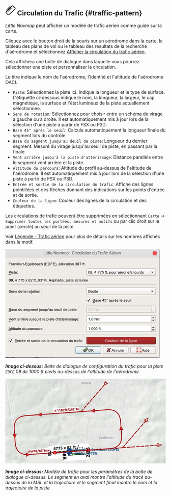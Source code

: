 ## ![Traffic Pattern](../images/icons/trafficpattern.png "Traffic Pattern") Circulation du Trafic {#traffic-pattern}

_Little Navmap_ peut afficher un modèle de trafic aérien comme guide sur la carte.

Cliquez avec le bouton droit de la souris sur un aérodrome dans la carte, le tableau des plans de vol ou le tableau des résultats de la recherche d'aérodrome et sélectionnez [Afficher la circulation du trafic aérien](MAPDISPLAY.md#show-traffic-pattern).

Cela affichera une boîte de dialogue dans laquelle vous pourrez sélectionner une piste et personnaliser la circulation.

Le titre indique le nom de l'aérodrome, l'identité et l'altitude de l'aérodrome OACI.

* `Piste`: Sélectionnez la piste ici. Indique la longueur et le type de surface. L'étiquette ci-dessous indique le nom, la longueur, la largeur, le cap magnétique, la surface et l'état lumineux de la piste actuellement sélectionnée.
* `Sens de rotation`: Sélectionnez pour choisir entre un schéma de virage à gauche ou à droite. Il est automatiquement mis à jour lors de la sélection d'une piste à partir de FSX ou P3D.
* `Base 45° après le seuil`: Calcule automatiquement la longueur finale du segment lors du contrôle.
* `Base du segment jusqu'au deuil de piste`: Longueur du dernier segment. Mesuré du virage jusqu'au seuil de piste, en passant par la finale.
* `Vent arrière jusqu'à la piste d'atterissage`: Distance parallèle entre le segment vent arrière et la piste.
* `Altitude du parcours`: Altitude du profil au-dessus de l'altitude de l'aérodrome. Il est automatiquement mis à jour lors de la sélection d'une piste à partir de FSX ou P3D.
* `Entrée et sortie de la circulation du trafic`: Affiche des lignes pointillées et des flèches donnant des indications sur les points d'entrée et de sortie.
* `Couleur de la ligne`: Couleur des lignes de la circulation et des étiquettes.

Les circulations de trafic peuvent être supprimées en sélectionnant `Carte` -&gt; `Supprimer toutes les portées, mesures et motifs` ou par clic droit sur le point \(cercle\) au seuil de la piste.

Voir [Légende - Trafic aérien](LEGEND.md#airport-traffic-pattern) pour plus de détails sur les nombres affichés dans le motif.

![Traffic Pattern Dialog](../images/pattern_dialog_fr.jpg "Traffic Pattern Dialog")

_**Image ci-dessus:** Boite de dialogue de configuration du trafic pour la piste _`EDFE`_ 08 de 1000 ft pieds au-dessus de l'altitude de l'aérodrome._

![Traffic Pattern](../images/pattern.jpg "Traffic Pattern")

_**Image ci-dessus:** Modèle de trafic pour les paramètres de la boîte de dialogue ci-dessus. Le segment en aval montre l'altitude du tracé au-dessus de la MSL et la trajectoire et le segment final montre le nom et la trajectoire de la piste._

